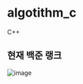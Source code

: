 # algotithm_c
C++ 

## 현재 백준 랭크
![image](https://user-images.githubusercontent.com/19217576/152362711-909021f3-0a0a-404f-9175-4f4191087e9a.png)

